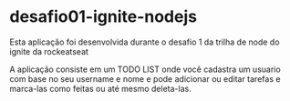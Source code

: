 # desafio01-ignite-nodejs

Esta aplicação foi desenvolvida durante o desafio 1 da trilha de node do ignite da rockeatseat

A aplicação consiste em um TODO LIST onde você cadastra um usuario com base 
no seu username e nome e pode adicionar ou editar tarefas e marca-las como feitas
ou até mesmo deleta-las.
